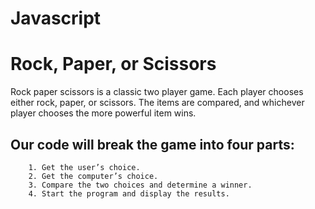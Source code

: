 # Javascript

# Rock, Paper, or Scissors

Rock paper scissors is a classic two player game. Each player chooses either rock, paper, or scissors. The items are compared, and whichever player chooses the more powerful item wins.

## Our code will break the game into four parts:

        1. Get the user’s choice.
        2. Get the computer’s choice.
        3. Compare the two choices and determine a winner.
        4. Start the program and display the results.
